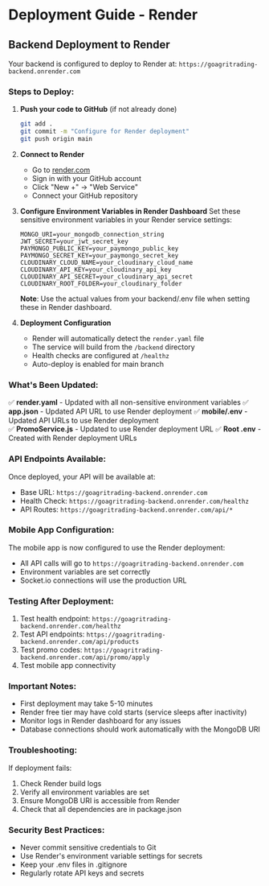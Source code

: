 # Deployment Guide - Render

## Backend Deployment to Render

Your backend is configured to deploy to Render at: `https://goagritrading-backend.onrender.com`

### Steps to Deploy:

1. **Push your code to GitHub** (if not already done)
   ```bash
   git add .
   git commit -m "Configure for Render deployment"
   git push origin main
   ```

2. **Connect to Render**
   - Go to [render.com](https://render.com)
   - Sign in with your GitHub account
   - Click "New +" → "Web Service"
   - Connect your GitHub repository

3. **Configure Environment Variables in Render Dashboard**
   Set these sensitive environment variables in your Render service settings:
   
   ```
   MONGO_URI=your_mongodb_connection_string
   JWT_SECRET=your_jwt_secret_key
   PAYMONGO_PUBLIC_KEY=your_paymongo_public_key
   PAYMONGO_SECRET_KEY=your_paymongo_secret_key
   CLOUDINARY_CLOUD_NAME=your_cloudinary_cloud_name
   CLOUDINARY_API_KEY=your_cloudinary_api_key
   CLOUDINARY_API_SECRET=your_cloudinary_api_secret
   CLOUDINARY_ROOT_FOLDER=your_cloudinary_folder
   ```
   
   **Note**: Use the actual values from your backend/.env file when setting these in Render dashboard.

4. **Deployment Configuration**
   - Render will automatically detect the `render.yaml` file
   - The service will build from the `/backend` directory
   - Health checks are configured at `/healthz`
   - Auto-deploy is enabled for main branch

### What's Been Updated:

✅ **render.yaml** - Updated with all non-sensitive environment variables
✅ **app.json** - Updated API URL to use Render deployment
✅ **mobile/.env** - Updated API URLs to use Render deployment  
✅ **PromoService.js** - Updated to use Render deployment URL
✅ **Root .env** - Created with Render deployment URLs

### API Endpoints Available:

Once deployed, your API will be available at:
- Base URL: `https://goagritrading-backend.onrender.com`
- Health Check: `https://goagritrading-backend.onrender.com/healthz`
- API Routes: `https://goagritrading-backend.onrender.com/api/*`

### Mobile App Configuration:

The mobile app is now configured to use the Render deployment:
- All API calls will go to `https://goagritrading-backend.onrender.com`
- Environment variables are set correctly
- Socket.io connections will use the production URL

### Testing After Deployment:

1. Test health endpoint: `https://goagritrading-backend.onrender.com/healthz`
2. Test API endpoints: `https://goagritrading-backend.onrender.com/api/products`
3. Test promo codes: `https://goagritrading-backend.onrender.com/api/promo/apply`
4. Test mobile app connectivity

### Important Notes:

- First deployment may take 5-10 minutes
- Render free tier may have cold starts (service sleeps after inactivity)
- Monitor logs in Render dashboard for any issues
- Database connections should work automatically with the MongoDB URI

### Troubleshooting:

If deployment fails:
1. Check Render build logs
2. Verify all environment variables are set
3. Ensure MongoDB URI is accessible from Render
4. Check that all dependencies are in package.json

### Security Best Practices:

- Never commit sensitive credentials to Git
- Use Render's environment variable settings for secrets
- Keep your .env files in .gitignore
- Regularly rotate API keys and secrets